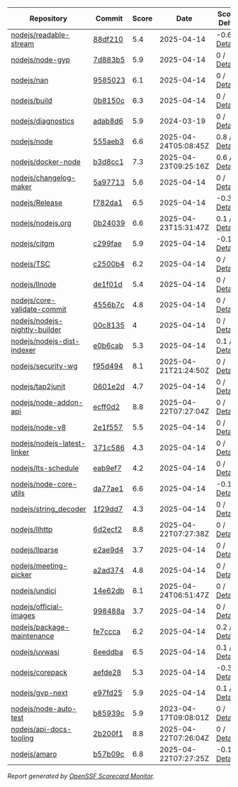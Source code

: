 <!-- OPENSSF-SCORECARD-MONITOR:START -->

| Repository | Commit | Score | Date | Score Delta | Report | StepSecurity |
| -- | -- | -- | -- | -- | -- | -- |
| [nodejs/readable-stream](https://github.com/nodejs/readable-stream) | [88df210](https://github.com/nodejs/readable-stream/commit/88df21041dc26c210fab3e074ab6bb681a604b8e) | 5.4 | 2025-04-14 | -0.6 / [Details](https://ossf.github.io/scorecard-visualizer/#/projects/github.com/nodejs/readable-stream/compare/88df21041dc26c210fab3e074ab6bb681a604b8e/88df21041dc26c210fab3e074ab6bb681a604b8e) | [View](https://ossf.github.io/scorecard-visualizer/#/projects/github.com/nodejs/readable-stream/commit/88df21041dc26c210fab3e074ab6bb681a604b8e) | [Fix it](https://app.stepsecurity.io/securerepo?repo=nodejs/readable-stream) |
| [nodejs/node-gyp](https://github.com/nodejs/node-gyp) | [7d883b5](https://github.com/nodejs/node-gyp/commit/7d883b5cf4c26e76065201f85b0be36d5ebdcc0e) | 5.9 | 2025-04-14 | 0 / [Details](https://ossf.github.io/scorecard-visualizer/#/projects/github.com/nodejs/node-gyp/compare/b21cf874f58883f3fd4dd07bec3b584fb07e831d/7d883b5cf4c26e76065201f85b0be36d5ebdcc0e) | [View](https://ossf.github.io/scorecard-visualizer/#/projects/github.com/nodejs/node-gyp/commit/7d883b5cf4c26e76065201f85b0be36d5ebdcc0e) | [Fix it](https://app.stepsecurity.io/securerepo?repo=nodejs/node-gyp) |
| [nodejs/nan](https://github.com/nodejs/nan) | [9585023](https://github.com/nodejs/nan/commit/9585023a32bf0e945c932200fc7f1ddbcf1fadad) | 6.1 | 2025-04-14 | 0 / [Details](https://ossf.github.io/scorecard-visualizer/#/projects/github.com/nodejs/nan/compare/9585023a32bf0e945c932200fc7f1ddbcf1fadad/9585023a32bf0e945c932200fc7f1ddbcf1fadad) | [View](https://ossf.github.io/scorecard-visualizer/#/projects/github.com/nodejs/nan/commit/9585023a32bf0e945c932200fc7f1ddbcf1fadad) | [Fix it](https://app.stepsecurity.io/securerepo?repo=nodejs/nan) |
| [nodejs/build](https://github.com/nodejs/build) | [0b8150c](https://github.com/nodejs/build/commit/0b8150ce75edd475e063f8d20c04b193c7e531a4) | 6.3 | 2025-04-14 | 0 / [Details](https://ossf.github.io/scorecard-visualizer/#/projects/github.com/nodejs/build/compare/62a7c769f6aee5537efaa40083851af9295f01a8/0b8150ce75edd475e063f8d20c04b193c7e531a4) | [View](https://ossf.github.io/scorecard-visualizer/#/projects/github.com/nodejs/build/commit/0b8150ce75edd475e063f8d20c04b193c7e531a4) | [Fix it](https://app.stepsecurity.io/securerepo?repo=nodejs/build) |
| [nodejs/diagnostics](https://github.com/nodejs/diagnostics) | [adab8d6](https://github.com/nodejs/diagnostics/commit/adab8d62aca9e47928570c29e7e5908a0f825039) | 5.9 | 2024-03-19 | 0 / [Details](https://ossf.github.io/scorecard-visualizer/#/projects/github.com/nodejs/diagnostics/compare/adab8d62aca9e47928570c29e7e5908a0f825039/adab8d62aca9e47928570c29e7e5908a0f825039) | [View](https://ossf.github.io/scorecard-visualizer/#/projects/github.com/nodejs/diagnostics/commit/adab8d62aca9e47928570c29e7e5908a0f825039) | [Fix it](https://app.stepsecurity.io/securerepo?repo=nodejs/diagnostics) |
| [nodejs/node](https://github.com/nodejs/node) | [555aeb3](https://github.com/nodejs/node/commit/555aeb3aae3b1b91a1c183c6326fd033f491e103) | 6.6 | 2025-04-24T05:08:45Z | 0.8 / [Details](https://ossf.github.io/scorecard-visualizer/#/projects/github.com/nodejs/node/compare/a0139e06a0754058ffd891f779be55584665f8a8/555aeb3aae3b1b91a1c183c6326fd033f491e103) | [View](https://ossf.github.io/scorecard-visualizer/#/projects/github.com/nodejs/node/commit/555aeb3aae3b1b91a1c183c6326fd033f491e103) | [Fix it](https://app.stepsecurity.io/securerepo?repo=nodejs/node) |
| [nodejs/docker-node](https://github.com/nodejs/docker-node) | [b3d8cc1](https://github.com/nodejs/docker-node/commit/b3d8cc15338c545a4328286b2df806b511e2b31b) | 7.3 | 2025-04-23T09:25:16Z | 0.6 / [Details](https://ossf.github.io/scorecard-visualizer/#/projects/github.com/nodejs/docker-node/compare/325606f2b43ff922bc5cda93e36f69184213f80c/b3d8cc15338c545a4328286b2df806b511e2b31b) | [View](https://ossf.github.io/scorecard-visualizer/#/projects/github.com/nodejs/docker-node/commit/b3d8cc15338c545a4328286b2df806b511e2b31b) | [Fix it](https://app.stepsecurity.io/securerepo?repo=nodejs/docker-node) |
| [nodejs/changelog-maker](https://github.com/nodejs/changelog-maker) | [5a97713](https://github.com/nodejs/changelog-maker/commit/5a97713ef473bd39ea3dff1a022b674556c284b7) | 5.6 | 2025-04-14 | 0 / [Details](https://ossf.github.io/scorecard-visualizer/#/projects/github.com/nodejs/changelog-maker/compare/73b41f5f111baf4ae8cca4a3ff4d7c7db05526f9/5a97713ef473bd39ea3dff1a022b674556c284b7) | [View](https://ossf.github.io/scorecard-visualizer/#/projects/github.com/nodejs/changelog-maker/commit/5a97713ef473bd39ea3dff1a022b674556c284b7) | [Fix it](https://app.stepsecurity.io/securerepo?repo=nodejs/changelog-maker) |
| [nodejs/Release](https://github.com/nodejs/Release) | [f782da1](https://github.com/nodejs/Release/commit/f782da1ecd9d9cb7523b4d6147155e450dfa7b5f) | 6.5 | 2025-04-14 | -0.3 / [Details](https://ossf.github.io/scorecard-visualizer/#/projects/github.com/nodejs/Release/compare/3c1837b1bc5d5a216de5187bae25a578fc3b0b21/f782da1ecd9d9cb7523b4d6147155e450dfa7b5f) | [View](https://ossf.github.io/scorecard-visualizer/#/projects/github.com/nodejs/Release/commit/f782da1ecd9d9cb7523b4d6147155e450dfa7b5f) | [Fix it](https://app.stepsecurity.io/securerepo?repo=nodejs/Release) |
| [nodejs/nodejs.org](https://github.com/nodejs/nodejs.org) | [0b24039](https://github.com/nodejs/nodejs.org/commit/0b2403976987f6029a485e37965b90b991e61a46) | 6.6 | 2025-04-23T15:31:47Z | 0.1 / [Details](https://ossf.github.io/scorecard-visualizer/#/projects/github.com/nodejs/nodejs.org/compare/45d9fffbad160aae7df694eec95ef3eda51eca0d/0b2403976987f6029a485e37965b90b991e61a46) | [View](https://ossf.github.io/scorecard-visualizer/#/projects/github.com/nodejs/nodejs.org/commit/0b2403976987f6029a485e37965b90b991e61a46) | [Fix it](https://app.stepsecurity.io/securerepo?repo=nodejs/nodejs.org) |
| [nodejs/citgm](https://github.com/nodejs/citgm) | [c299fae](https://github.com/nodejs/citgm/commit/c299fae577ad328689ddf477310dfdd720f97e70) | 5.9 | 2025-04-14 | -0.1 / [Details](https://ossf.github.io/scorecard-visualizer/#/projects/github.com/nodejs/citgm/compare/83ffabd74ef2ab309301678ec0e872d630870ba4/c299fae577ad328689ddf477310dfdd720f97e70) | [View](https://ossf.github.io/scorecard-visualizer/#/projects/github.com/nodejs/citgm/commit/c299fae577ad328689ddf477310dfdd720f97e70) | [Fix it](https://app.stepsecurity.io/securerepo?repo=nodejs/citgm) |
| [nodejs/TSC](https://github.com/nodejs/TSC) | [c2500b4](https://github.com/nodejs/TSC/commit/c2500b4532c77035ca0d1e46805f12376854891c) | 6.2 | 2025-04-14 | 0 / [Details](https://ossf.github.io/scorecard-visualizer/#/projects/github.com/nodejs/TSC/compare/bce05f3237079856ef8fb5e97d819e9a2b08bbcf/c2500b4532c77035ca0d1e46805f12376854891c) | [View](https://ossf.github.io/scorecard-visualizer/#/projects/github.com/nodejs/TSC/commit/c2500b4532c77035ca0d1e46805f12376854891c) | [Fix it](https://app.stepsecurity.io/securerepo?repo=nodejs/TSC) |
| [nodejs/llnode](https://github.com/nodejs/llnode) | [de1f01d](https://github.com/nodejs/llnode/commit/de1f01d70a5c58111dd873d340f898023e4e8fe6) | 5.4 | 2025-04-14 | 0 / [Details](https://ossf.github.io/scorecard-visualizer/#/projects/github.com/nodejs/llnode/compare/de1f01d70a5c58111dd873d340f898023e4e8fe6/de1f01d70a5c58111dd873d340f898023e4e8fe6) | [View](https://ossf.github.io/scorecard-visualizer/#/projects/github.com/nodejs/llnode/commit/de1f01d70a5c58111dd873d340f898023e4e8fe6) | [Fix it](https://app.stepsecurity.io/securerepo?repo=nodejs/llnode) |
| [nodejs/core-validate-commit](https://github.com/nodejs/core-validate-commit) | [4556b7c](https://github.com/nodejs/core-validate-commit/commit/4556b7ced175f8802ef32a0cb1af273e9bab5c24) | 4.8 | 2025-04-14 | 0 / [Details](https://ossf.github.io/scorecard-visualizer/#/projects/github.com/nodejs/core-validate-commit/compare/4556b7ced175f8802ef32a0cb1af273e9bab5c24/4556b7ced175f8802ef32a0cb1af273e9bab5c24) | [View](https://ossf.github.io/scorecard-visualizer/#/projects/github.com/nodejs/core-validate-commit/commit/4556b7ced175f8802ef32a0cb1af273e9bab5c24) | [Fix it](https://app.stepsecurity.io/securerepo?repo=nodejs/core-validate-commit) |
| [nodejs/nodejs-nightly-builder](https://github.com/nodejs/nodejs-nightly-builder) | [00c8135](https://github.com/nodejs/nodejs-nightly-builder/commit/00c8135102b0e272ed1d8950845a5412cc9bc237) | 4 | 2025-04-14 | 0 / [Details](https://ossf.github.io/scorecard-visualizer/#/projects/github.com/nodejs/nodejs-nightly-builder/compare/00c8135102b0e272ed1d8950845a5412cc9bc237/00c8135102b0e272ed1d8950845a5412cc9bc237) | [View](https://ossf.github.io/scorecard-visualizer/#/projects/github.com/nodejs/nodejs-nightly-builder/commit/00c8135102b0e272ed1d8950845a5412cc9bc237) | [Fix it](https://app.stepsecurity.io/securerepo?repo=nodejs/nodejs-nightly-builder) |
| [nodejs/nodejs-dist-indexer](https://github.com/nodejs/nodejs-dist-indexer) | [e0b6cab](https://github.com/nodejs/nodejs-dist-indexer/commit/e0b6cab2e3b86cecbc4bf456f01b8fbd6504cb36) | 5.3 | 2025-04-14 | 0.1 / [Details](https://ossf.github.io/scorecard-visualizer/#/projects/github.com/nodejs/nodejs-dist-indexer/compare/c29851526b847e46bc02f40ebc592b9e3cac0b8c/e0b6cab2e3b86cecbc4bf456f01b8fbd6504cb36) | [View](https://ossf.github.io/scorecard-visualizer/#/projects/github.com/nodejs/nodejs-dist-indexer/commit/e0b6cab2e3b86cecbc4bf456f01b8fbd6504cb36) | [Fix it](https://app.stepsecurity.io/securerepo?repo=nodejs/nodejs-dist-indexer) |
| [nodejs/security-wg](https://github.com/nodejs/security-wg) | [f95d494](https://github.com/nodejs/security-wg/commit/f95d494df2101c36b25cdcbb62b75f6cc59a3251) | 8.1 | 2025-04-21T21:24:50Z | 0 / [Details](https://ossf.github.io/scorecard-visualizer/#/projects/github.com/nodejs/security-wg/compare/26cf94dd6bd22393449e1fbf2dcf975fd71cb82c/f95d494df2101c36b25cdcbb62b75f6cc59a3251) | [View](https://ossf.github.io/scorecard-visualizer/#/projects/github.com/nodejs/security-wg/commit/f95d494df2101c36b25cdcbb62b75f6cc59a3251) | [Fix it](https://app.stepsecurity.io/securerepo?repo=nodejs/security-wg) |
| [nodejs/tap2junit](https://github.com/nodejs/tap2junit) | [0601e2d](https://github.com/nodejs/tap2junit/commit/0601e2df056c9a6625eba78c627eab405d09caa8) | 4.7 | 2025-04-14 | 0 / [Details](https://ossf.github.io/scorecard-visualizer/#/projects/github.com/nodejs/tap2junit/compare/0601e2df056c9a6625eba78c627eab405d09caa8/0601e2df056c9a6625eba78c627eab405d09caa8) | [View](https://ossf.github.io/scorecard-visualizer/#/projects/github.com/nodejs/tap2junit/commit/0601e2df056c9a6625eba78c627eab405d09caa8) | [Fix it](https://app.stepsecurity.io/securerepo?repo=nodejs/tap2junit) |
| [nodejs/node-addon-api](https://github.com/nodejs/node-addon-api) | [ecff0d2](https://github.com/nodejs/node-addon-api/commit/ecff0d23a2ba764c8cb54e458af16e295bd9b993) | 8.8 | 2025-04-22T07:27:04Z | 0 / [Details](https://ossf.github.io/scorecard-visualizer/#/projects/github.com/nodejs/node-addon-api/compare/5fa31a718d87fd805f5d352df1d8d519c3713bb8/ecff0d23a2ba764c8cb54e458af16e295bd9b993) | [View](https://ossf.github.io/scorecard-visualizer/#/projects/github.com/nodejs/node-addon-api/commit/ecff0d23a2ba764c8cb54e458af16e295bd9b993) | [Fix it](https://app.stepsecurity.io/securerepo?repo=nodejs/node-addon-api) |
| [nodejs/node-v8](https://github.com/nodejs/node-v8) | [2e1f557](https://github.com/nodejs/node-v8/commit/2e1f557df07e5f89aaad4e0b2f60f1e6c4516251) | 5.5 | 2025-04-14 | 0 / [Details](https://ossf.github.io/scorecard-visualizer/#/projects/github.com/nodejs/node-v8/compare/2e1f557df07e5f89aaad4e0b2f60f1e6c4516251/2e1f557df07e5f89aaad4e0b2f60f1e6c4516251) | [View](https://ossf.github.io/scorecard-visualizer/#/projects/github.com/nodejs/node-v8/commit/2e1f557df07e5f89aaad4e0b2f60f1e6c4516251) | [Fix it](https://app.stepsecurity.io/securerepo?repo=nodejs/node-v8) |
| [nodejs/nodejs-latest-linker](https://github.com/nodejs/nodejs-latest-linker) | [371c586](https://github.com/nodejs/nodejs-latest-linker/commit/371c586c7b245689a97ef6f6757404a80c318f75) | 4.3 | 2025-04-14 | 0 / [Details](https://ossf.github.io/scorecard-visualizer/#/projects/github.com/nodejs/nodejs-latest-linker/compare/371c586c7b245689a97ef6f6757404a80c318f75/371c586c7b245689a97ef6f6757404a80c318f75) | [View](https://ossf.github.io/scorecard-visualizer/#/projects/github.com/nodejs/nodejs-latest-linker/commit/371c586c7b245689a97ef6f6757404a80c318f75) | [Fix it](https://app.stepsecurity.io/securerepo?repo=nodejs/nodejs-latest-linker) |
| [nodejs/lts-schedule](https://github.com/nodejs/lts-schedule) | [eab9ef7](https://github.com/nodejs/lts-schedule/commit/eab9ef75103b4f2741f995d2eb69bb3e0f8ad135) | 4.2 | 2025-04-14 | 0 / [Details](https://ossf.github.io/scorecard-visualizer/#/projects/github.com/nodejs/lts-schedule/compare/eab9ef75103b4f2741f995d2eb69bb3e0f8ad135/eab9ef75103b4f2741f995d2eb69bb3e0f8ad135) | [View](https://ossf.github.io/scorecard-visualizer/#/projects/github.com/nodejs/lts-schedule/commit/eab9ef75103b4f2741f995d2eb69bb3e0f8ad135) | [Fix it](https://app.stepsecurity.io/securerepo?repo=nodejs/lts-schedule) |
| [nodejs/node-core-utils](https://github.com/nodejs/node-core-utils) | [da77ae1](https://github.com/nodejs/node-core-utils/commit/da77ae1065fe4d9fe2f6e2715da2a536695673c6) | 6.6 | 2025-04-14 | -0.1 / [Details](https://ossf.github.io/scorecard-visualizer/#/projects/github.com/nodejs/node-core-utils/compare/dfa9c9201366e9f025034cd40cb5ec9a8968dc9e/da77ae1065fe4d9fe2f6e2715da2a536695673c6) | [View](https://ossf.github.io/scorecard-visualizer/#/projects/github.com/nodejs/node-core-utils/commit/da77ae1065fe4d9fe2f6e2715da2a536695673c6) | [Fix it](https://app.stepsecurity.io/securerepo?repo=nodejs/node-core-utils) |
| [nodejs/string_decoder](https://github.com/nodejs/string_decoder) | [1f29dd7](https://github.com/nodejs/string_decoder/commit/1f29dd715a6c829da89e869af7dafc231c20ed9f) | 4.3 | 2025-04-14 | 0 / [Details](https://ossf.github.io/scorecard-visualizer/#/projects/github.com/nodejs/string_decoder/compare/1f29dd715a6c829da89e869af7dafc231c20ed9f/1f29dd715a6c829da89e869af7dafc231c20ed9f) | [View](https://ossf.github.io/scorecard-visualizer/#/projects/github.com/nodejs/string_decoder/commit/1f29dd715a6c829da89e869af7dafc231c20ed9f) | [Fix it](https://app.stepsecurity.io/securerepo?repo=nodejs/string_decoder) |
| [nodejs/llhttp](https://github.com/nodejs/llhttp) | [6d2ecf2](https://github.com/nodejs/llhttp/commit/6d2ecf23007cb89eb52c14203208da0abb786b62) | 8.8 | 2025-04-22T07:27:38Z | 0 / [Details](https://ossf.github.io/scorecard-visualizer/#/projects/github.com/nodejs/llhttp/compare/515206abdaa6a18cd45a67d32191fe0c66855b89/6d2ecf23007cb89eb52c14203208da0abb786b62) | [View](https://ossf.github.io/scorecard-visualizer/#/projects/github.com/nodejs/llhttp/commit/6d2ecf23007cb89eb52c14203208da0abb786b62) | [Fix it](https://app.stepsecurity.io/securerepo?repo=nodejs/llhttp) |
| [nodejs/llparse](https://github.com/nodejs/llparse) | [e2ae9d4](https://github.com/nodejs/llparse/commit/e2ae9d4446c58c9508a2904e45bf6b1161287131) | 3.7 | 2025-04-14 | 0 / [Details](https://ossf.github.io/scorecard-visualizer/#/projects/github.com/nodejs/llparse/compare/e2ae9d4446c58c9508a2904e45bf6b1161287131/e2ae9d4446c58c9508a2904e45bf6b1161287131) | [View](https://ossf.github.io/scorecard-visualizer/#/projects/github.com/nodejs/llparse/commit/e2ae9d4446c58c9508a2904e45bf6b1161287131) | [Fix it](https://app.stepsecurity.io/securerepo?repo=nodejs/llparse) |
| [nodejs/meeting-picker](https://github.com/nodejs/meeting-picker) | [a2ad374](https://github.com/nodejs/meeting-picker/commit/a2ad374b844dffc54986b48c5e9bd53544046e21) | 4.8 | 2025-04-14 | 0 / [Details](https://ossf.github.io/scorecard-visualizer/#/projects/github.com/nodejs/meeting-picker/compare/a2ad374b844dffc54986b48c5e9bd53544046e21/a2ad374b844dffc54986b48c5e9bd53544046e21) | [View](https://ossf.github.io/scorecard-visualizer/#/projects/github.com/nodejs/meeting-picker/commit/a2ad374b844dffc54986b48c5e9bd53544046e21) | [Fix it](https://app.stepsecurity.io/securerepo?repo=nodejs/meeting-picker) |
| [nodejs/undici](https://github.com/nodejs/undici) | [14e62db](https://github.com/nodejs/undici/commit/14e62db0d0cff4bea27357aa5bd14881459b27c7) | 8.1 | 2025-04-24T06:51:47Z | 0 / [Details](https://ossf.github.io/scorecard-visualizer/#/projects/github.com/nodejs/undici/compare/9c3ed661e77e21eab407771058b0601fa85bb697/14e62db0d0cff4bea27357aa5bd14881459b27c7) | [View](https://ossf.github.io/scorecard-visualizer/#/projects/github.com/nodejs/undici/commit/14e62db0d0cff4bea27357aa5bd14881459b27c7) | [Fix it](https://app.stepsecurity.io/securerepo?repo=nodejs/undici) |
| [nodejs/official-images](https://github.com/nodejs/official-images) | [998488a](https://github.com/nodejs/official-images/commit/998488aded6d858b073320b7e0d93903005277c1) | 3.7 | 2025-04-14 | 0 / [Details](https://ossf.github.io/scorecard-visualizer/#/projects/github.com/nodejs/official-images/compare/998488aded6d858b073320b7e0d93903005277c1/998488aded6d858b073320b7e0d93903005277c1) | [View](https://ossf.github.io/scorecard-visualizer/#/projects/github.com/nodejs/official-images/commit/998488aded6d858b073320b7e0d93903005277c1) | [Fix it](https://app.stepsecurity.io/securerepo?repo=nodejs/official-images) |
| [nodejs/package-maintenance](https://github.com/nodejs/package-maintenance) | [fe7ccca](https://github.com/nodejs/package-maintenance/commit/fe7cccac6f9a8e0628cb3fe0173c6822240e5eb8) | 6.2 | 2025-04-14 | 0.2 / [Details](https://ossf.github.io/scorecard-visualizer/#/projects/github.com/nodejs/package-maintenance/compare/2cfd8b130fcbabbe065a579bc34009fe17d7eb59/fe7cccac6f9a8e0628cb3fe0173c6822240e5eb8) | [View](https://ossf.github.io/scorecard-visualizer/#/projects/github.com/nodejs/package-maintenance/commit/fe7cccac6f9a8e0628cb3fe0173c6822240e5eb8) | [Fix it](https://app.stepsecurity.io/securerepo?repo=nodejs/package-maintenance) |
| [nodejs/uvwasi](https://github.com/nodejs/uvwasi) | [6eeddba](https://github.com/nodejs/uvwasi/commit/6eeddbae277693bc022e59e54649ec13eed478c7) | 6.5 | 2025-04-14 | 0.1 / [Details](https://ossf.github.io/scorecard-visualizer/#/projects/github.com/nodejs/uvwasi/compare/6eeddbae277693bc022e59e54649ec13eed478c7/6eeddbae277693bc022e59e54649ec13eed478c7) | [View](https://ossf.github.io/scorecard-visualizer/#/projects/github.com/nodejs/uvwasi/commit/6eeddbae277693bc022e59e54649ec13eed478c7) | [Fix it](https://app.stepsecurity.io/securerepo?repo=nodejs/uvwasi) |
| [nodejs/corepack](https://github.com/nodejs/corepack) | [aefde28](https://github.com/nodejs/corepack/commit/aefde28a631356bfdec91795d2c60be07dbf5be3) | 5.3 | 2025-04-14 | -0.3 / [Details](https://ossf.github.io/scorecard-visualizer/#/projects/github.com/nodejs/corepack/compare/19e3c6861a8affdfd94d97edf495c21e591fe4e0/aefde28a631356bfdec91795d2c60be07dbf5be3) | [View](https://ossf.github.io/scorecard-visualizer/#/projects/github.com/nodejs/corepack/commit/aefde28a631356bfdec91795d2c60be07dbf5be3) | [Fix it](https://app.stepsecurity.io/securerepo?repo=nodejs/corepack) |
| [nodejs/gyp-next](https://github.com/nodejs/gyp-next) | [e97fd25](https://github.com/nodejs/gyp-next/commit/e97fd2509a6fb6452eab5e9b17f4cae3fc49f25e) | 5.9 | 2025-04-14 | 0.1 / [Details](https://ossf.github.io/scorecard-visualizer/#/projects/github.com/nodejs/gyp-next/compare/46fc91f1fa0aeb72a2581ea6996f5e37f7a2e9ce/e97fd2509a6fb6452eab5e9b17f4cae3fc49f25e) | [View](https://ossf.github.io/scorecard-visualizer/#/projects/github.com/nodejs/gyp-next/commit/e97fd2509a6fb6452eab5e9b17f4cae3fc49f25e) | [Fix it](https://app.stepsecurity.io/securerepo?repo=nodejs/gyp-next) |
| [nodejs/node-auto-test](https://github.com/nodejs/node-auto-test) | [b85939c](https://github.com/nodejs/node-auto-test/commit/b85939c0dc88670c1d3fbed36b5aba01e2c3f4c7) | 5.9 | 2023-04-17T09:08:01Z | 0 / [Details](https://ossf.github.io/scorecard-visualizer/#/projects/github.com/nodejs/node-auto-test/compare/b85939c0dc88670c1d3fbed36b5aba01e2c3f4c7/b85939c0dc88670c1d3fbed36b5aba01e2c3f4c7) | [View](https://ossf.github.io/scorecard-visualizer/#/projects/github.com/nodejs/node-auto-test/commit/b85939c0dc88670c1d3fbed36b5aba01e2c3f4c7) | [Fix it](https://app.stepsecurity.io/securerepo?repo=nodejs/node-auto-test) |
| [nodejs/api-docs-tooling](https://github.com/nodejs/api-docs-tooling) | [2b200f1](https://github.com/nodejs/api-docs-tooling/commit/2b200f199bd9af6955fe70addd1877ae8bbee5c3) | 8.8 | 2025-04-22T07:26:04Z | 0 / [Details](https://ossf.github.io/scorecard-visualizer/#/projects/github.com/nodejs/api-docs-tooling/compare/b3d756187a24e88a5f9e1143a5490889cd67d6d2/2b200f199bd9af6955fe70addd1877ae8bbee5c3) | [View](https://ossf.github.io/scorecard-visualizer/#/projects/github.com/nodejs/api-docs-tooling/commit/2b200f199bd9af6955fe70addd1877ae8bbee5c3) | [Fix it](https://app.stepsecurity.io/securerepo?repo=nodejs/api-docs-tooling) |
| [nodejs/amaro](https://github.com/nodejs/amaro) | [b57b09c](https://github.com/nodejs/amaro/commit/b57b09c168d0f54012d0529b682804e9124d3362) | 6.8 | 2025-04-22T07:27:25Z | -0.1 / [Details](https://ossf.github.io/scorecard-visualizer/#/projects/github.com/nodejs/amaro/compare/83203dabc9b4c54ee2e3f216c622784d355364f4/b57b09c168d0f54012d0529b682804e9124d3362) | [View](https://ossf.github.io/scorecard-visualizer/#/projects/github.com/nodejs/amaro/commit/b57b09c168d0f54012d0529b682804e9124d3362) | [Fix it](https://app.stepsecurity.io/securerepo?repo=nodejs/amaro) |

_Report generated by [OpenSSF Scorecard Monitor](https://github.com/ossf/scorecard-monitor)._

<!-- OPENSSF-SCORECARD-MONITOR:END -->